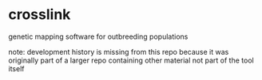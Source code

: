 # crosslink
genetic mapping software for outbreeding populations

note: development history is missing from this repo because it was originally part of a larger repo containing other material not part of the tool itself
